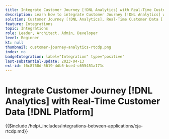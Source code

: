 ```yaml
---
title: Integrate Customer Journey [!DNL Analytics] with Real-Time Customer Data [!DNL Platform]
description: Learn how to integrate Customer Journey [!DNL Analytics] with Real-Time Customer Data [!DNL Platform].
solution: Customer Journey [!DNL Analytics], Real-Time Customer Data [!DNL Platform]
feature: Integrations
topic: Integrations
role: Leader, Architect, Admin, Developer
level: Beginner
kt: null
thumbnail: customer-journey-analytics-rtcdp.png
index: no
badgeIntegration: label="Integration" type="positive"
last-substantial-update: 2023-04-13
exl-id: f6c8760d-5619-4db5-bce4-c655451a171c
---
```

# Integrate Customer Journey [!DNL Analytics] with Real-Time Customer Data [!DNL Platform]

{{$include /help/_includes/integrations-between-applications/cja-rtcdp.md}}
